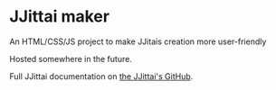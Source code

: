 # JJittai maker
An HTML/CSS/JS project to make JJitais creation more user-friendly

Hosted somewhere in the future.

Full JJittai documentation on [the JJittai's GitHub](www.github.com/c3r38r170/JJittai).
